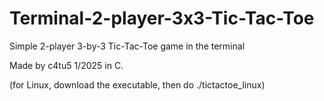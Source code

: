 # Terminal-2-player-3x3-Tic-Tac-Toe
Simple 2-player 3-by-3 Tic-Tac-Toe game in the terminal

Made by c4tu5 1/2025 in C.

(for Linux, download the executable, then do ./tictactoe_linux)
